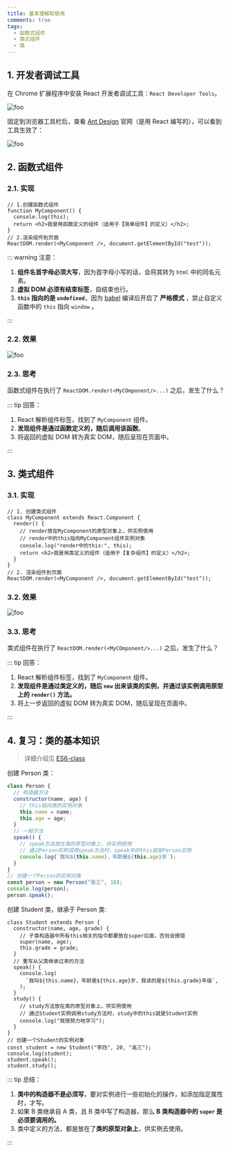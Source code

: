 ```yaml
---
title: 基本理解和使用
comments: true
tags:
  - 函数式组件
  - 类式组件
  - 类
---
```


## 1. 开发者调试工具

在 Chrome 扩展程序中安装 React 开发者调试工具：`React Developer Tools`。

<img class="zoomable" :src="$withBase('/images/screenshot/react/2/1/1.png')" alt="foo">

固定到浏览器工具栏后，查看 [Ant Design](https://ant-design.antgroup.com/docs/react/introduce-cn) 官网（是用 React 编写的），可以看到工具生效了：

<img class="zoomable" :src="$withBase('/images/screenshot/react/2/1/2.png')" alt="foo">

## 2. 函数式组件

### 2.1. 实现

```jsx{2,4}
// 1.创建函数式组件
function MyComponent() {
  console.log(this);
  return <h2>我是用函数定义的组件（适用于【简单组件】的定义）</h2>;
}
// 2.渲染组件到页面
ReactDOM.render(<MyComponent />, document.getElementById("test"));
```

::: warning 注意：

1. **组件名首字母必须大写**，因为首字母小写的话，会将其转为 `html` 中的同名元素。
2. **虚拟 DOM 必须有结束标签**，自结束也行。
3. **`this` 指向的是 `undefined`**，因为 [babel](https://www.babeljs.cn/) 编译后开启了 **严格模式** ，禁止自定义函数中的 `this` 指向 `window` 。

:::

### 2.2. 效果

<img class="zoomable" :src="$withBase('/images/screenshot/react/2/1/3.png')" alt="foo">

### 2.3. 思考

函数式组件在执行了 `ReactDOM.render(<MyCOmponent/>...)` 之后，发生了什么？

::: tip 回答：

1. React 解析组件标签，找到了 `MyComponent` 组件。
2. **发现组件是通过函数定义的，随后调用该函数**。
3. 将返回的虚拟 DOM 转为真实 DOM，随后呈现在页面中。

:::

## 3. 类式组件

### 3.1. 实现

```jsx{2,3,7}
// 1. 创建类式组件
class MyComponent extends React.Component {
  render() {
    // render放在MyComponent的原型对象上，供实例使用
    // render中的this指向MyComponent组件实例对象
    console.log("render中的this:", this);
    return <h2>我是用类定义的组件（适用于【复杂组件】的定义）</h2>;
  }
}
// 2. 渲染组件到页面
ReactDOM.render(<MyComponent />, document.getElementById("test"));
```

### 3.2. 效果

<img class="zoomable" :src="$withBase('/images/screenshot/react/2/1/4.png')" alt="foo">

### 3.3. 思考

类式组件在执行了 `ReactDOM.render(<MyCOmponent/>...)` 之后，发生了什么？

::: tip 回答：

1. React 解析组件标签，找到了 `MyComponent` 组件。
2. **发现组件是通过类定义的，随后 `new` 出来该类的实例，并通过该实例调用原型上的 `render()` 方法。**
3. 将上一步返回的虚拟 DOM 转为真实 DOM，随后呈现在页面中。

:::

## 4. 复习：类的基本知识

> 详细介绍见 [ES6-class](https://es6.ruanyifeng.com/#docs/class)

创建 Person 类：

```jsx
class Person {
  // 构造器方法
  constructor(name, age) {
    // this指向类的实例对象
    this.name = name;
    this.age = age;
  }
  // 一般方法
  speak() {
    // speak方法放在类的原型对象上，供实例使用
    // 通过Person实例调用speak方法时，speak中的this就是Person实例
    console.log(`我叫${this.name}，年龄是${this.age}岁`);
  }
}
// 创建一个Person的实例对象
const person = new Person("张三", 18);
console.log(person);
person.speak();
```

创建 Student 类，继承于 Person 类:

```jsx{3,7}
class Student extends Person {
  constructor(name, age, grade) {
    // 子类构造器中所有this相关的指令都要放在super后面，否则会报错
    super(name, age);
    this.grade = grade;
  }
  // 重写从父类继承过来的方法
  speak() {
    console.log(
      `我叫${this.name}，年龄是${this.age}岁，我读的是${this.grade}年级`,
    );
  }
  study() {
    // study方法放在类的原型对象上，供实例使用
    // 通过Student实例调用study方法时，study中的this就是Student实例
    console.log("我很努力地学习");
  }
}
// 创建一个Student的实例对象
const student = new Student("李四", 20, "高三");
console.log(student);
student.speak();
student.study();
```

::: tip 总结：

1. **类中的构造器不是必须写**，要对实例进行一些初始化的操作，如添加指定属性时，才写。
2. 如果 B 类继承自 A 类，且 B 类中写了构造器，那么 **B 类构造器中的 `super` 是必须要调用的。**
3. 类中定义的方法，都是放在了**类的原型对象上**，供实例去使用。

:::
